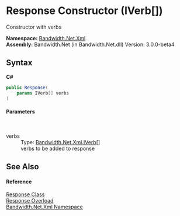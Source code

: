 ﻿# Response Constructor (IVerb[])
 

Constructor with verbs

**Namespace:**&nbsp;<a href ="N_Bandwidth_Net_Xml.md">Bandwidth.Net.Xml</a><br />**Assembly:**&nbsp;Bandwidth.Net (in Bandwidth.Net.dll) Version: 3.0.0-beta4

## Syntax

**C#**<br />
``` C#
public Response(
	params IVerb[] verbs
)
```


#### Parameters
&nbsp;<dl><dt>verbs</dt><dd>Type: <a href ="T_Bandwidth_Net_Xml_IVerb.md">Bandwidth.Net.Xml.IVerb</a>[]<br />verbs to be added to response</dd></dl>

## See Also


#### Reference
<a href ="T_Bandwidth_Net_Xml_Response.md">Response Class</a><br /><a href ="Overload_Bandwidth_Net_Xml_Response__ctor.md">Response Overload</a><br /><a href ="N_Bandwidth_Net_Xml.md">Bandwidth.Net.Xml Namespace</a><br />